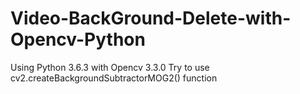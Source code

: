 # Video-BackGround-Delete-with-Opencv-Python
Using Python 3.6.3 with Opencv 3.3.0 
Try to use cv2.createBackgroundSubtractorMOG2() function
